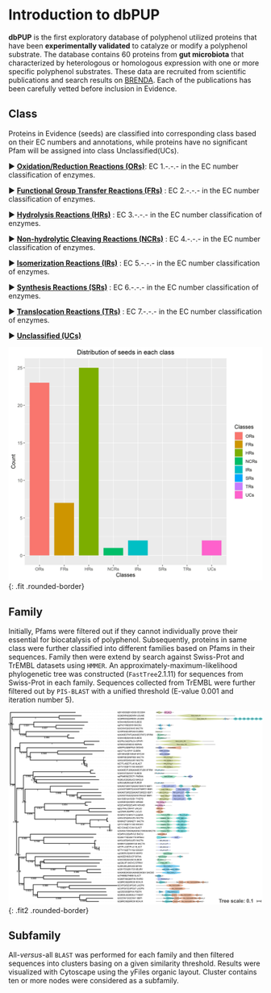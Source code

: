 # Introduction to dbPUP

**dbPUP** is the first exploratory database of polyphenol utilized proteins that have been **experimentally validated**
to catalyze or modify a polyphenol substrate. The database contains 60 proteins from **gut microbiota** that
characterized by heterologous or homologous expression with one or more specific polyphenol substrates. These data are
recruited from scientific publications and search results on [BRENDA](https://www.brenda-enzymes.org/). Each of the
publications has been carefully vetted before inclusion in Evidence.

## Class

Proteins in Evidence (seeds) are classified into corresponding class based on their EC numbers and annotations, while
proteins have no significant Pfam will be assigned into class Unclassified(UCs).

&#9658; [**Oxidation/Reduction Reactions (ORs)**](./classes/ORs): EC 1.-.-.- in the EC number classification of enzymes.

&#9658;  [**Functional Group Transfer Reactions (FRs)**](./classes/FRs) : EC 2.-.-.- in the EC number classification of
enzymes.

&#9658; [**Hydrolysis Reactions (HRs)**](./classes/HRs) : EC 3.-.-.- in the EC number classification of enzymes.

&#9658;​ [**Non-hydrolytic Cleaving Reactions (NCRs)**](./classes/NCRs) : EC 4.-.-.- in the EC number classification of
enzymes.

&#9658;​ [**Isomerization Reactions (IRs)**](./classes/IRs) : EC 5.-.-.- in the EC number classification of enzymes.

&#9658;​ [**Synthesis Reactions (SRs)**](./classes/SRs) : EC 6.-.-.- in the EC number classification of enzymes.

&#9658;​ [**Translocation Reactions (TRs)**](./classes/TRs) : EC 7.-.-.- in the EC number classification of enzymes.

&#9658;​ [**Unclassified (UCs)**](./classes/UCs)

![family_count](./static/images/text_content/figures/family_count.jpg){: .fit .rounded-border}

## Family

Initially, Pfams were filtered out if they cannot individually prove their essential for biocatalysis of polyphenol.
Subsequently, proteins in same class were further classified into different families based on Pfams in their sequences.
Family then were extend by search against Swiss-Prot and TrEMBL datasets using `HMMER`. An
approximately-maximum-likelihood phylogenetic tree was constructed (`FastTree`2.1.11) for sequences from Swiss-Prot in
each family. Sequences collected from TrEMBL were further filtered out by `PIS-BLAST` with a unified threshold  (E-value
0.001 and iteration number 5).

![characterized_protein](./static/images/text_content/figures/characterized_protein.jpg){: .fit2 .rounded-border}

## Subfamily

All-*versus*-all `BLAST` was performed for each family and then filtered sequences into clusters basing on a given
similarity threshold. Results were visualized with Cytoscape using the yFiles organic layout. Cluster contains ten or
more nodes were considered as a subfamily. 